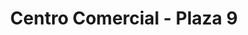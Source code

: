 ---
title: "Centro Comercial - Plaza 9"
url: /guayaquil/centro-comercial-plaza-9/
shop: centro comercial
---